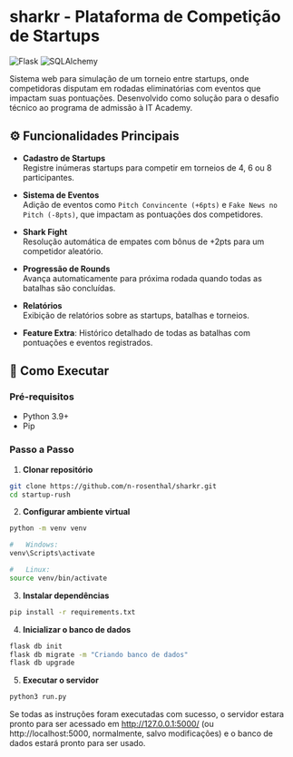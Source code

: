 #   sharkr - Plataforma de Competição de Startups
![Flask](https://img.shields.io/badge/Flask-2.0.3-important)
![SQLAlchemy](https://img.shields.io/badge/SQLAlchemy-1.4.36-blueviolet)

Sistema web para simulação de um torneio entre startups, onde competidoras disputam em rodadas eliminatórias com eventos que impactam suas pontuações. Desenvolvido como solução para o desafio técnico ao programa de admissão à IT Academy.

## ⚙️ Funcionalidades Principais

- **Cadastro de Startups**  
  Registre inúmeras startups para competir em torneios de 4, 6 ou 8 participantes.

- **Sistema de Eventos**  
  Adição de eventos como `Pitch Convincente (+6pts)` e `Fake News no Pitch (-8pts)`, que impactam as pontuações dos competidores.

- **Shark Fight**  
  Resolução automática de empates com bônus de +2pts para um competidor aleatório.

- **Progressão de Rounds**  
  Avança automaticamente para próxima rodada quando todas as batalhas são concluídas.

- **Relatórios**  
  Exibição de relatórios sobre as startups, batalhas e torneios.

- **Feature Extra**: Histórico detalhado de todas as batalhas com pontuações e eventos registrados.

## 🚀 Como Executar

### Pré-requisitos
- Python 3.9+
- Pip

### Passo a Passo

1. **Clonar repositório**

```bash
git clone https://github.com/n-rosenthal/sharkr.git
cd startup-rush
```
2. **Configurar ambiente virtual**

```bash
python -m venv venv

#   Windows:
venv\Scripts\activate

#   Linux:
source venv/bin/activate
```

3. **Instalar dependências**

```bash
pip install -r requirements.txt
```

4. **Inicializar o banco de dados**

```bash
flask db init
flask db migrate -m "Criando banco de dados"
flask db upgrade
```

5. **Executar o servidor**

```bash
python3 run.py
```

Se todas as instruções foram executadas com sucesso, o servidor estara pronto para ser acessado em http://127.0.0.1:5000/ (ou http://localhost:5000, normalmente, salvo modificações) e o banco de dados estará pronto para ser usado.